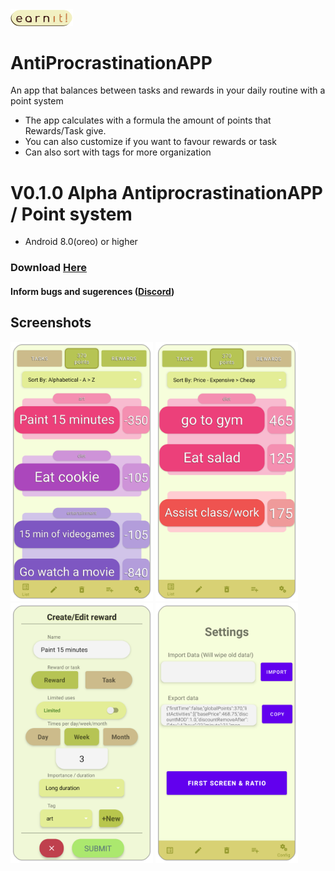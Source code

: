 
<img src="/AntiProcrastinationEXTRA/logo.png" width="100">

# AntiProcrastinationAPP
An app that balances between tasks and rewards in your daily routine with a point system
- The app calculates with a formula the amount of points that Rewards/Task give.
- You can also customize if you want to favour rewards or task
- Can also sort with tags for more organization

# V0.1.0 Alpha AntiprocrastinationAPP / Point system
- Android 8.0(oreo) or higher
### Download [Here](https://github.com/Garnicanicolas32/AntiProcrastinationAPP/releases/tag/v0.1.0)
#### Inform bugs and sugerences ([Discord](https://discord.gg/srBPUMjdG8)) 

## Screenshots
<img src="/AntiProcrastinationEXTRA/Rewards.png" width="228">  <img src="/AntiProcrastinationEXTRA/Tasks.png" width="228"> <br/>
<img src="/AntiProcrastinationEXTRA/CreateReward.png" width="228"> <img src="/AntiProcrastinationEXTRA/Config.png" width="228">



